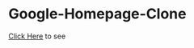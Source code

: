 # Google-Homepage-Clone
<p>
  <a target="_blank" href="https://kaanberatt.github.io/Google-Homepage-Clone/" >Click Here</a><span> to see</span>
</p>
